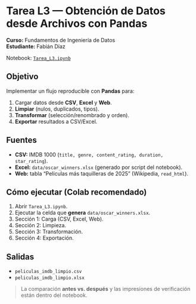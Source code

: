 # Tarea L3 — Obtención de Datos desde Archivos con Pandas

**Curso:** Fundamentos de Ingeniería de Datos  
**Estudiante:** Fabián Díaz

Notebook: [`Tarea_L3.ipynb`](./Tarea_L3.ipynb)

## Objetivo
Implementar un flujo reproducible con **Pandas** para:
1) Cargar datos desde **CSV**, **Excel** y **Web**.  
2) **Limpiar** (nulos, duplicados, tipos).  
3) **Transformar** (selección/renombrado y orden).  
4) **Exportar** resultados a CSV/Excel.

## Fuentes
- **CSV:** IMDB 1000 (`title, genre, content_rating, duration, star_rating`).  
- **Excel:** `data/oscar_winners.xlsx` (generado por script del notebook).  
- **Web:** tabla “Películas más taquilleras de 2025” (Wikipedia, `read_html`).

## Cómo ejecutar (Colab recomendado)
1. Abrir `Tarea_L3.ipynb`.  
2. Ejecutar la celda que **genera** `data/oscar_winners.xlsx`.  
3. Sección 1: Carga (CSV, Excel, Web).  
4. Sección 2: Limpieza.  
5. Sección 3: Transformación.  
6. Sección 4: Exportación.

## Salidas
- `peliculas_imdb_limpio.csv`  
- `peliculas_imdb_limpio.xlsx`

> La comparación **antes vs. después** y las impresiones de verificación están dentro del notebook.
